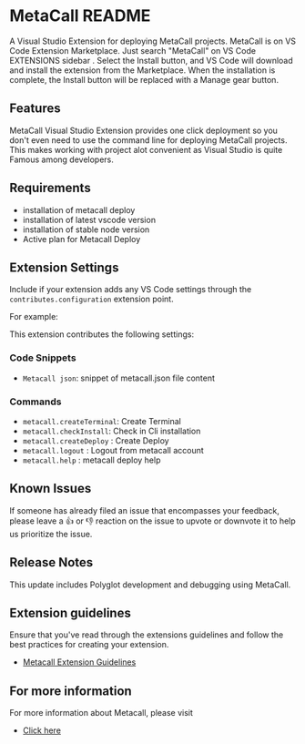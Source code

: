 # MetaCall README

A Visual Studio Extension for deploying MetaCall projects.
MetaCall is on VS Code Extension Marketplace. Just search "MetaCall" on VS Code EXTENSIONS sidebar .
Select the Install button, and VS Code will download and install the extension from the Marketplace.
When the installation is complete, the Install button will be replaced with a Manage gear button.

## Features

MetaCall Visual Studio Extension provides one click deployment so you don't even need to use the command line for deploying MetaCall projects.
This makes working with project alot convenient as Visual Studio is quite Famous among developers.


## Requirements

* installation of metacall deploy
* installation of latest vscode version 
* installation of stable node version
* Active plan for Metacall Deploy 

## Extension Settings

Include if your extension adds any VS Code settings through the `contributes.configuration` extension point.

For example:

This extension contributes the following settings:

### Code Snippets
* `Metacall json`: snippet of metacall.json file content

### Commands
* `metacall.createTerminal`: Create Terminal 
* `metacall.checkInstall`: Check in Cli installation
* `metacall.createDeploy` : Create Deploy 
* `metacall.logout` : Logout from metacall account 
* `metacall.help` : metacall deploy help

## Known Issues

If someone has already filed an issue that encompasses your feedback, please leave a 👍 or 👎 reaction on the issue to upvote or downvote it to help us prioritize the issue.

## Release Notes

This update includes Polyglot development and debugging using MetaCall.

## Extension guidelines

Ensure that you've read through the extensions guidelines and follow the best practices for creating your extension.

* [Metacall Extension Guidelines](https://metacall.io/terms-and-conditions/)

## For more information

For more information about Metacall, please visit
* [ Click here ](https://metacall.io/)
